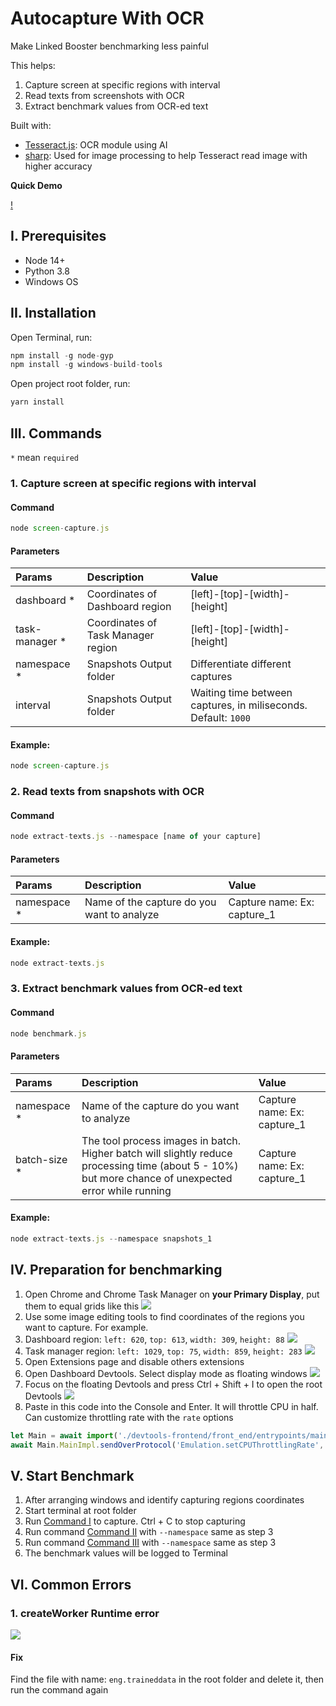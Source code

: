 # Autocapture With OCR

Make Linked Booster benchmarking less painful

This helps:

1. Capture screen at specific regions with interval
2. Read texts from screenshots with OCR
3. Extract benchmark values from OCR-ed text

Built with:

- [Tesseract.js](https://tesseract.projectnaptha.com/): OCR module using AI
- [sharp](https://sharp.pixelplumbing.com/): Used for image processing to help Tesseract read image with higher
  accuracy

**Quick Demo**

[!](https://user-images.githubusercontent.com/40330059/159343981-f63d0c2d-057f-4005-8357-f798e5b6c539.mp4)

## I. Prerequisites

- Node 14+
- Python 3.8
- Windows OS

## II. Installation

Open Terminal, run:

```javascript
npm install -g node-gyp
npm install -g windows-build-tools
```

Open project root folder, run:

```javascript
yarn install
```

## III. Commands

`*` mean `required`

### 1. Capture screen at specific regions with interval

#### Command

```javascript
node screen-capture.js
```

#### Parameters

| Params          | Description                        | Value                                                          |
| :-------------- | :--------------------------------- | :------------------------------------------------------------- |
| dashboard \*    | Coordinates of Dashboard region    | [left]-[top]-[width]-[height]                                  |
| task-manager \* | Coordinates of Task Manager region | [left]-[top]-[width]-[height]                                  |
| namespace \*    | Snapshots Output folder            | Differentiate different captures                               |
| interval        | Snapshots Output folder            | Waiting time between captures, in miliseconds. Default: `1000` |

#### Example:

```javascript
node screen-capture.js
```

### 2. Read texts from snapshots with OCR

#### Command

```javascript
node extract-texts.js --namespace [name of your capture]
```

#### Parameters

| Params       | Description                                | Value                       |
| :----------- | :----------------------------------------- | :-------------------------- |
| namespace \* | Name of the capture do you want to analyze | Capture name: Ex: capture_1 |

#### Example:

```javascript
node extract-texts.js
```

### 3. Extract benchmark values from OCR-ed text

#### Command

```javascript
node benchmark.js
```

#### Parameters

| Params        | Description                                                                                                                                           | Value                       |
| :------------ | :---------------------------------------------------------------------------------------------------------------------------------------------------- | :-------------------------- |
| namespace \*  | Name of the capture do you want to analyze                                                                                                            | Capture name: Ex: capture_1 |
| batch-size \* | The tool process images in batch. Higher batch will slightly reduce processing time (about 5 - 10%) but more chance of unexpected error while running | Capture name: Ex: capture_1 |

#### Example:

```javascript
node extract-texts.js --namespace snapshots_1
```

## IV. Preparation for benchmarking

1. Open Chrome and Chrome Task Manager on **your Primary Display**, put them to equal grids like this
   ![](./docs/images/image-1.png)
2. Use some image editing tools to find coordinates of the regions you want to capture. For example.
3. Dashboard region: `left: 620`, `top: 613`, `width: 309`, `height: 88`
   ![](./docs/images/image-2.png)
4. Task manager region: `left: 1029`, `top: 75`, `width: 859`, `height: 283`
   ![](./docs/images/image-3.png)
5. Open Extensions page and disable others extensions
6. Open Dashboard Devtools. Select display mode as floating windows
   ![](./docs/images/image-5.png)
7. Focus on the floating Devtools and press Ctrl + Shift + I to open the root Devtools
   ![](./docs/images/image-6.png)
8. Paste in this code into the Console and Enter. It will throttle CPU in half. Can customize throttling rate with the
   `rate` options

```javascript
let Main = await import('./devtools-frontend/front_end/entrypoints/main/main.js');
await Main.MainImpl.sendOverProtocol('Emulation.setCPUThrottlingRate', { rate: 2 });
```

## V. Start Benchmark

1. After arranging windows and identify capturing regions coordinates
2. Start terminal at root folder
3. Run [Command I](#capture-screen-at-specific-regions-with-interval) to capture. Ctrl + C to stop capturing
4. Run command [Command II](#read-texts-from-snapshots-with-ocr) with `--namespace` same as step 3
5. Run command [Command III](#extract-benchmark-values-from-ocr-ed-text) with `--namespace` same as step 3
6. The benchmark values will be logged to Terminal

## VI. Common Errors

### 1. createWorker Runtime error

![](./docs/images/image-5.png)

#### Fix

Find the file with name: `eng.traineddata` in the root folder and delete it, then run the command again
